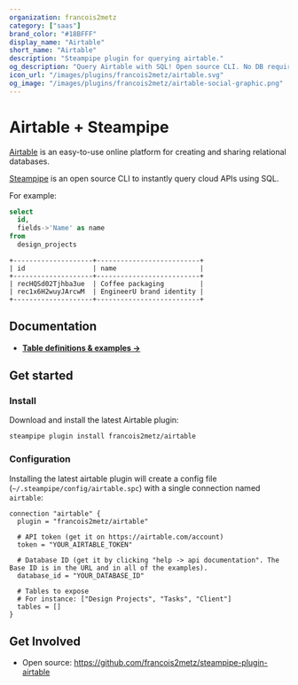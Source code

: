 ```yaml
---
organization: francois2metz
category: ["saas"]
brand_color: "#18BFFF"
display_name: "Airtable"
short_name: "Airtable"
description: "Steampipe plugin for querying airtable."
og_description: "Query Airtable with SQL! Open source CLI. No DB required."
icon_url: "/images/plugins/francois2metz/airtable.svg"
og_image: "/images/plugins/francois2metz/airtable-social-graphic.png"
---
```


# Airtable + Steampipe

[Airtable](https://airtable.com/) is an easy-to-use online platform for creating and sharing relational databases.

[Steampipe](https://steampipe.io) is an open source CLI to instantly query cloud APIs using SQL.

For example:

```sql
select
  id,
  fields->'Name' as name
from
  design_projects
```

```
+--------------------+--------------------------+
| id                 | name                     |
+--------------------+--------------------------+
| recHQSd02Tjhba3ue  | Coffee packaging         |
| rec1x6H2wuyJArcwM  | EngineerU brand identity |
+--------------------+--------------------------+
```

## Documentation

- **[Table definitions & examples →](/plugins/francois2metz/airtable/tables)**

## Get started

### Install

Download and install the latest Airtable plugin:

```bash
steampipe plugin install francois2metz/airtable
```

### Configuration

Installing the latest airtable plugin will create a config file (`~/.steampipe/config/airtable.spc`) with a single connection named `airtable`:

```hcl
connection "airtable" {
  plugin = "francois2metz/airtable"

  # API token (get it on https://airtable.com/account)
  token = "YOUR_AIRTABLE_TOKEN"

  # Database ID (get it by clicking "help -> api documentation". The Base ID is in the URL and in all of the examples).
  database_id = "YOUR_DATABASE_ID"

  # Tables to expose
  # For instance: ["Design Projects", "Tasks", "Client"]
  tables = []
}
```

## Get Involved

* Open source: https://github.com/francois2metz/steampipe-plugin-airtable
